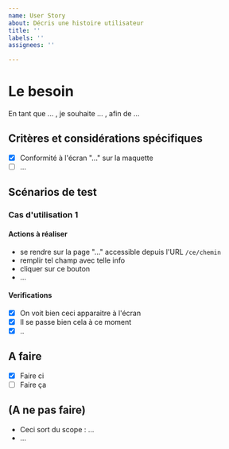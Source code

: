 ```yaml
---
name: User Story
about: Décris une histoire utilisateur
title: ''
labels: ''
assignees: ''

---
```


# Le besoin

En tant que ... , je souhaite ... , afin de ...

## Critères et considérations spécifiques

- [x] Conformité à l'écran "..." sur la maquette
- [ ] ... 

## Scénarios de test

### Cas d'utilisation 1

#### Actions à réaliser

- se rendre sur la page "..." accessible depuis l'URL `/ce/chemin`
- remplir tel champ avec telle info
- cliquer sur ce bouton
- ...

#### Verifications

- [x] On voit bien ceci apparaitre à l'écran
- [x] Il se passe bien cela à ce moment
- [x] ..

## A faire

- [x] Faire ci
- [ ] Faire ça

## (A ne pas faire)

- Ceci sort du scope : ...
- ...
